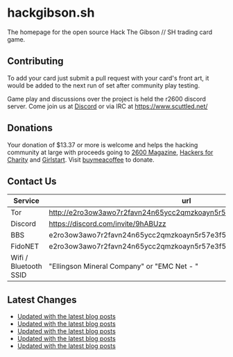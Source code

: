 # hackgibson.sh
The homepage for the open source Hack The Gibson // SH trading card game.


## Contributing

To add your card just submit a pull request with your card's front art, it would be added to the next run of set after community play testing.

Game play and discussions over the project is held the r2600 discord server. Come join us at [Discord](https://discord.com/invite/9hABUzz) or via IRC at https://www.scuttled.net/


## Donations

Your donation of $13.37 or more is welcome and helps the hacking community at large with proceeds going to [2600 Magazine](https://2600.com/), [Hackers for Charity](https://hackersforcharity.org) and [Girlstart](https://girlstart.org).  Visit [buymeacoffee](https://www.buymeacoffee.com/hackgibson.sh) to donate.


## Contact Us

Service | url
-|-
Tor | http://e2ro3ow3awo7r2favn24n65ycc2qmzkoayn5r57e3f56nvjwdcgg32ad.onion
Discord | https://discord.com/invite/9hABUzz
BBS | e2ro3ow3awo7r2favn24n65ycc2qmzkoayn5r57e3f56nvjwdcgg32ad.onion:23
FidoNET | e2ro3ow3awo7r2favn24n65ycc2qmzkoayn5r57e3f56nvjwdcgg32ad.onion:24554
Wifi / Bluetooth SSID | "Ellingson Mineral Company" or "EMC Net - <fidonet address>"

## Latest Changes
<!-- BLOG-POST-LIST:START -->
- [Updated with the latest blog posts](https://github.com/DFW2600/hackgibson.sh/commit/bbb12beed491fff9e6330a0bc4d25bbdc3684fa6)
- [Updated with the latest blog posts](https://github.com/DFW2600/hackgibson.sh/commit/56b6b52da7356cea9a793fdc7db22d0374a83ce2)
- [Updated with the latest blog posts](https://github.com/DFW2600/hackgibson.sh/commit/ca4f8f4a16420b801781ce4e918fea1424ecc23c)
- [Updated with the latest blog posts](https://github.com/DFW2600/hackgibson.sh/commit/36da979f35e280fc8319d6922be130daa81969a6)
- [Updated with the latest blog posts](https://github.com/DFW2600/hackgibson.sh/commit/23e840cb17c931196c2c2bc5e7f46c457cf0779f)
<!-- BLOG-POST-LIST:END -->
